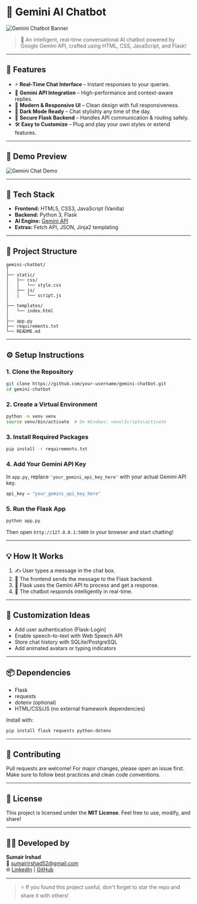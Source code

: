# 💬 Gemini AI Chatbot

![Gemini Chatbot Banner](https://media.giphy.com/media/v1.Y2lkPTc5MGI3NjExdGZ1cXNvZm1yZ25ndTBjN3Zmejl3NnNmOXRxYzV1MXZsdm1vOWM2ZSZlcD12MV9naWZzX3NlYXJjaCZjdD1n/TilmLMmWrRYYHjLfub/giphy.gif)

> 🌟 An intelligent, real-time conversational AI chatbot powered by Google Gemini API, crafted using HTML, CSS, JavaScript, and Flask!

---

## 🚀 Features

- ⚡ **Real-Time Chat Interface** – Instant responses to your queries.
- 🧠 **Gemini API Integration** – High-performance and context-aware replies.
- 🎨 **Modern & Responsive UI** – Clean design with full responsiveness.
- 🌙 **Dark Mode Ready** – Chat stylishly any time of the day.
- 🔐 **Secure Flask Backend** – Handles API communication & routing safely.
- 🛠️ **Easy to Customize** – Plug and play your own styles or extend features.

---

## 📸 Demo Preview

![Gemini Chat Demo](https://media.giphy.com/media/v1.Y2lkPTc5MGI3NjExZHR1eW53OHF4Z2Z0aW9rbjY4amFqZ3dnazN1ejlhczVxc2w2bGU3MiZlcD12MV9naWZzX3NlYXJjaCZjdD1n/5xtDarzqClzZ2fLgvPq/giphy.gif)


---

## 🧩 Tech Stack

- **Frontend:** HTML5, CSS3, JavaScript (Vanilla)
- **Backend:** Python 3, Flask
- **AI Engine:** [Gemini API](https://ai.google.dev/)
- **Extras:** Fetch API, JSON, Jinja2 templating

---

## 📂 Project Structure

```
gemini-chatbot/
│
├── static/
│   ├── css/
│   │   └── style.css
│   ├── js/
│   │   └── script.js
│
├── templates/
│   └── index.html
│
├── app.py
├── requirements.txt
└── README.md
```

---

## ⚙️ Setup Instructions

### 1. Clone the Repository
```bash
git clone https://github.com/your-username/gemini-chatbot.git
cd gemini-chatbot
```

### 2. Create a Virtual Environment
```bash
python -m venv venv
source venv/bin/activate  # On Windows: venv\Scripts\activate
```

### 3. Install Required Packages
```bash
pip install -r requirements.txt
```

### 4. Add Your Gemini API Key
In `app.py`, replace `'your_gemini_api_key_here'` with your actual Gemini API key.

```python
api_key = "your_gemini_api_key_here"
```

### 5. Run the Flask App
```bash
python app.py
```

Then open `http://127.0.0.1:5000` in your browser and start chatting!

---

## 💡 How It Works

1. ✍️ User types a message in the chat box.
2. 📡 The frontend sends the message to the Flask backend.
3. 🔐 Flask uses the Gemini API to process and get a response.
4. 💬 The chatbot responds intelligently in real-time.

---

## 🌈 Customization Ideas

- Add user authentication (Flask-Login)
- Enable speech-to-text with Web Speech API
- Store chat history with SQLite/PostgreSQL
- Add animated avatars or typing indicators

---

## 📦 Dependencies

- Flask
- requests
- dotenv (optional)
- HTML/CSS/JS (no external framework dependencies)

Install with:

```bash
pip install flask requests python-dotenv
```

---

## 🤝 Contributing

Pull requests are welcome! For major changes, please open an issue first.  
Make sure to follow best practices and clean code conventions.

---

## 📃 License

This project is licensed under the **MIT License**. Feel free to use, modify, and share!

---

## 👨‍💻 Developed by

**Sumair Irshad**  
📧 sumairirshad52@gmail.com  
🌐 [LinkedIn](https://www.linkedin.com/in/sumair-irshad) | [GitHub](https://github.com/sumair218/Sumair218)

---

> ⭐ If you found this project useful, don't forget to star the repo and share it with others!
